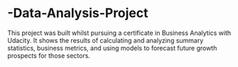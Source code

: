 # -Data-Analysis-Project
This project was built whilst pursuing a certificate in Business Analytics with Udacity. It shows the results of calculating and analyzing summary statistics, business metrics, and using models to forecast future growth prospects for those sectors.
